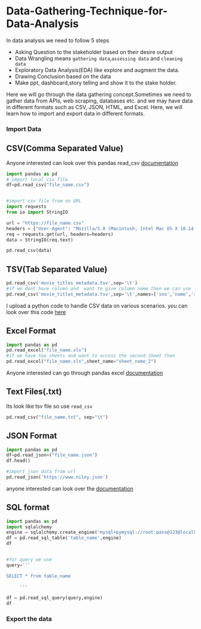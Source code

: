# Data-Gathering-Technique-for-Data-Analysis

In data analysis we need to follow 5 steps 
- Asking Question to the stakeholder based on their desire output
- Data Wrangling means `gathering data`,`assessing data` and `cleaning data`
- Exploratory Data Analysis(EDA) like explore and augment the data.
- Drawing Conclusion based on the data
- Make ppt, dashboard,story telling and show it to the stake holder.

Here we will go through the data gathering concept.Sometimes we need to gather data from APIs, web scraping, databases etc. and we may have data in different formats such as CSV, JSON, HTML, and Excel. Here, we will learn how to import and export data in different formats.
### Import Data
## CSV(Comma Separated Value) 
Anyone interested can look over this pandas read_csv [documentation](https://pandas.pydata.org/docs/reference/api/pandas.read_csv.html)
```python
import pandas as pd
# import local csv file
df=pd.read_csv("file_name.csv")


#import csv file from an URL
import requests
from io import StringIO

url = "https://file_name.csv"
headers = {"User-Agent": "Mozilla/5.0 (Macintosh; Intel Mac OS X 10.14; rv:66.0) Gecko/20100101 Firefox/66.0"}
req = requests.get(url, headers=headers)
data = StringIO(req.text)

pd.read_csv(data)


```
## TSV(Tab Separated Value)
```python
pd.read_csv('movie_titles_metadata.tsv',sep='\t') 
#if we dont have column and  want to give column name then we can use 
pd.read_csv('movie_titles_metadata.tsv',sep='\t',names=['sno','name','release_year','rating','votes','genres'])

```
I upload a python code to handle CSV data on various scenarios. you can look over this code [here](working-with-csv.ipynb)
## Excel Format
```python
import pandas as pd
pd.read_excel("file_name.xls")
#if we have two sheets and want to access the second sheet then
pd.read_excel("file_name.xls",sheet_name="sheet_name_2")


```
Anyone interested can go through pandas excel [documentation](https://pandas.pydata.org/docs/reference/api/pandas.read_excel.html)
## Text Files(.txt)
 Its look like tsv file so use `read_csv` 
 ```python
pd.read_csv("file_name.txt", sep="\t")
```
## JSON Format
```python
import pandas as pd
df=pd.read_json=("file_name.json")
df.head()

#import json data from url
pd.read_json('https://www.niloy.json')
```
anyone interested can look over the [documentation](https://pandas.pydata.org/docs/reference/api/pandas.read_json.html)

## SQL format
```python
import pandas as pd 
import sqlalchemy
engine = sqlalchemy.create_engine('mysql+pymysql://root:pass@123@localhost:3306/ecommerce')
df = pd.read_sql_table('table_name',engine)
df


#for query we use
query='''

SELECT * from table_name
  
     '''

df = pd.read_sql_query(query,engine)
df
```
### Export the data



